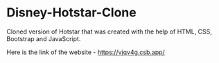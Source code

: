 # Disney-Hotstar-Clone

Cloned version of Hotstar that was created with the help of HTML, CSS, Bootstrap and JavaScript.  

Here is the link of the website - https://vjqv4g.csb.app/
